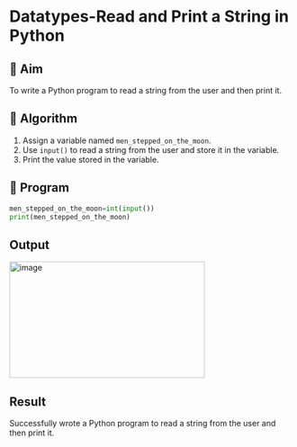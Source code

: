 # Datatypes-Read and Print a String in Python

## 🎯 Aim
To write a Python program to read a string from the user and then print it.

## 🧠 Algorithm
1. Assign a variable named `men_stepped_on_the_moon`.
2. Use `input()` to read a string from the user and store it in the variable.
3. Print the value stored in the variable.

## 🧾 Program
```py
men_stepped_on_the_moon=int(input())
print(men_stepped_on_the_moon)
```
## Output
<img width="347" height="207" alt="image" src="https://github.com/user-attachments/assets/9dbd292a-5736-4618-b270-d9bcaf652fbe" />

## Result
Successfully wrote a Python program to read a string from the user and then print it.

